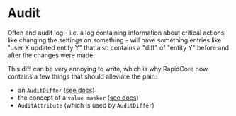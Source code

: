 # Audit

Often and audit log - i.e. a log containing information about critical actions like changing the settings on something - will have something entries like "user X updated entity Y" that also contains a "diff" of "entity Y" before and after the changes were made.

This diff can be very annoying to write, which is why RapidCore now contains a few things that should alleviate the pain:

- an `AuditDiffer` ([see docs](../AuditDiffer))
- the concept of a `value masker` ([see docs](../ValueMasking))
- `AuditAttribute` (which is used by `AuditDiffer`)

